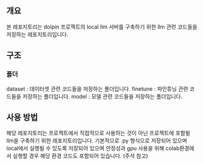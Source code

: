 ## 개요
본 레포지토리는 dolpin 프로젝트의 local llm 서버를 구축하기 위한 llm 관련 코드들을 저장하는 레포지토리입니다.

## 구조

### 폴더
dataset : 데이터셋 관련 코드들을 저장하는 폴더입니다.
finetune : 파인튜닝 관련 코드들을 저장하는 폴더입니다.
model : 모델 관련 코드들을 저장하는 폴더입니다.


## 사용 방법
해당 레포지토리는 프로젝트에서 직접적으로 사용하는 것이 아닌 프로젝트에 포함될 llm을 구축하기 위한 레포지토리입니다.
기본적으로 .py 형식으로 저장되어 있으며 local에서 실행될 수 있도록 저장되어 있으며 안정성과 gpu 사용을 위해 colab환경에서 실행할 경우 해당 환경 코드도 포함되어 있습니다. (주석 참고)





